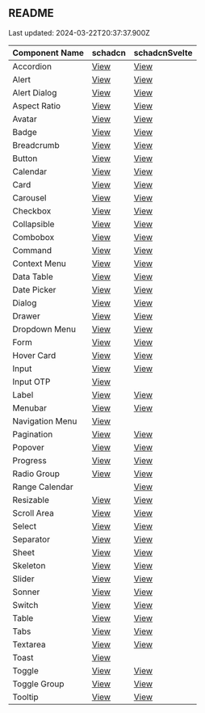 ## README

Last updated: 2024-03-22T20:37:37.900Z

| Component Name | schadcn | schadcnSvelte |
| --- | --- | --- |
| Accordion | [View](https://ui.shadcn.com/docs/components/accordion) | [View](https://www.shadcn-svelte.com/docs/components/accordion) |
| Alert | [View](https://ui.shadcn.com/docs/components/alert) | [View](https://www.shadcn-svelte.com/docs/components/alert) |
| Alert Dialog | [View](https://ui.shadcn.com/docs/components/alert-dialog) | [View](https://www.shadcn-svelte.com/docs/components/alert-dialog) |
| Aspect Ratio | [View](https://ui.shadcn.com/docs/components/aspect-ratio) | [View](https://www.shadcn-svelte.com/docs/components/aspect-ratio) |
| Avatar | [View](https://ui.shadcn.com/docs/components/avatar) | [View](https://www.shadcn-svelte.com/docs/components/avatar) |
| Badge | [View](https://ui.shadcn.com/docs/components/badge) | [View](https://www.shadcn-svelte.com/docs/components/badge) |
| Breadcrumb | [View](https://ui.shadcn.com/docs/components/breadcrumb) | [View](https://www.shadcn-svelte.com/docs/components/breadcrumb) |
| Button | [View](https://ui.shadcn.com/docs/components/button) | [View](https://www.shadcn-svelte.com/docs/components/button) |
| Calendar | [View](https://ui.shadcn.com/docs/components/calendar) | [View](https://www.shadcn-svelte.com/docs/components/calendar) |
| Card | [View](https://ui.shadcn.com/docs/components/card) | [View](https://www.shadcn-svelte.com/docs/components/card) |
| Carousel | [View](https://ui.shadcn.com/docs/components/carousel) | [View](https://www.shadcn-svelte.com/docs/components/carousel) |
| Checkbox | [View](https://ui.shadcn.com/docs/components/checkbox) | [View](https://www.shadcn-svelte.com/docs/components/checkbox) |
| Collapsible | [View](https://ui.shadcn.com/docs/components/collapsible) | [View](https://www.shadcn-svelte.com/docs/components/collapsible) |
| Combobox | [View](https://ui.shadcn.com/docs/components/combobox) | [View](https://www.shadcn-svelte.com/docs/components/combobox) |
| Command | [View](https://ui.shadcn.com/docs/components/command) | [View](https://www.shadcn-svelte.com/docs/components/command) |
| Context Menu | [View](https://ui.shadcn.com/docs/components/context-menu) | [View](https://www.shadcn-svelte.com/docs/components/context-menu) |
| Data Table | [View](https://ui.shadcn.com/docs/components/data-table) | [View](https://www.shadcn-svelte.com/docs/components/data-table) |
| Date Picker | [View](https://ui.shadcn.com/docs/components/date-picker) | [View](https://www.shadcn-svelte.com/docs/components/date-picker) |
| Dialog | [View](https://ui.shadcn.com/docs/components/dialog) | [View](https://www.shadcn-svelte.com/docs/components/dialog) |
| Drawer | [View](https://ui.shadcn.com/docs/components/drawer) | [View](https://www.shadcn-svelte.com/docs/components/drawer) |
| Dropdown Menu | [View](https://ui.shadcn.com/docs/components/dropdown-menu) | [View](https://www.shadcn-svelte.com/docs/components/dropdown-menu) |
| Form | [View](https://ui.shadcn.com/docs/components/form) | [View](https://www.shadcn-svelte.com/docs/components/form) |
| Hover Card | [View](https://ui.shadcn.com/docs/components/hover-card) | [View](https://www.shadcn-svelte.com/docs/components/hover-card) |
| Input | [View](https://ui.shadcn.com/docs/components/input) | [View](https://www.shadcn-svelte.com/docs/components/input) |
| Input OTP | [View](https://ui.shadcn.com/docs/components/input-otp) |  |
| Label | [View](https://ui.shadcn.com/docs/components/label) | [View](https://www.shadcn-svelte.com/docs/components/label) |
| Menubar | [View](https://ui.shadcn.com/docs/components/menubar) | [View](https://www.shadcn-svelte.com/docs/components/menubar) |
| Navigation Menu | [View](https://ui.shadcn.com/docs/components/navigation-menu) |  |
| Pagination | [View](https://ui.shadcn.com/docs/components/pagination) | [View](https://www.shadcn-svelte.com/docs/components/pagination) |
| Popover | [View](https://ui.shadcn.com/docs/components/popover) | [View](https://www.shadcn-svelte.com/docs/components/popover) |
| Progress | [View](https://ui.shadcn.com/docs/components/progress) | [View](https://www.shadcn-svelte.com/docs/components/progress) |
| Radio Group | [View](https://ui.shadcn.com/docs/components/radio-group) | [View](https://www.shadcn-svelte.com/docs/components/radio-group) |
| Range Calendar |  | [View](https://www.shadcn-svelte.com/docs/components/range-calendar) |
| Resizable | [View](https://ui.shadcn.com/docs/components/resizable) | [View](https://www.shadcn-svelte.com/docs/components/resizable) |
| Scroll Area | [View](https://ui.shadcn.com/docs/components/scroll-area) | [View](https://www.shadcn-svelte.com/docs/components/scroll-area) |
| Select | [View](https://ui.shadcn.com/docs/components/select) | [View](https://www.shadcn-svelte.com/docs/components/select) |
| Separator | [View](https://ui.shadcn.com/docs/components/separator) | [View](https://www.shadcn-svelte.com/docs/components/separator) |
| Sheet | [View](https://ui.shadcn.com/docs/components/sheet) | [View](https://www.shadcn-svelte.com/docs/components/sheet) |
| Skeleton | [View](https://ui.shadcn.com/docs/components/skeleton) | [View](https://www.shadcn-svelte.com/docs/components/skeleton) |
| Slider | [View](https://ui.shadcn.com/docs/components/slider) | [View](https://www.shadcn-svelte.com/docs/components/slider) |
| Sonner | [View](https://ui.shadcn.com/docs/components/sonner) | [View](https://www.shadcn-svelte.com/docs/components/sonner) |
| Switch | [View](https://ui.shadcn.com/docs/components/switch) | [View](https://www.shadcn-svelte.com/docs/components/switch) |
| Table | [View](https://ui.shadcn.com/docs/components/table) | [View](https://www.shadcn-svelte.com/docs/components/table) |
| Tabs | [View](https://ui.shadcn.com/docs/components/tabs) | [View](https://www.shadcn-svelte.com/docs/components/tabs) |
| Textarea | [View](https://ui.shadcn.com/docs/components/textarea) | [View](https://www.shadcn-svelte.com/docs/components/textarea) |
| Toast | [View](https://ui.shadcn.com/docs/components/toast) |  |
| Toggle | [View](https://ui.shadcn.com/docs/components/toggle) | [View](https://www.shadcn-svelte.com/docs/components/toggle) |
| Toggle Group | [View](https://ui.shadcn.com/docs/components/toggle-group) | [View](https://www.shadcn-svelte.com/docs/components/toggle-group) |
| Tooltip | [View](https://ui.shadcn.com/docs/components/tooltip) | [View](https://www.shadcn-svelte.com/docs/components/tooltip) |